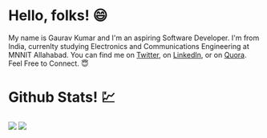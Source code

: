 # Hello, folks! :smile:
My name is Gaurav Kumar and I'm an aspiring Software Developer. I'm from India, currenlty studying Electronics and Communications Engineering at MNNIT Allahabad. You can find me on <a href="https://twitter.com/gaurav_k268">Twitter</a>, on <a href="https://www.linkedin.com/in/gauravk268">LinkedIn</a>, or on <a href="https://www.quora.com/profile/Gaurav-1297">Quora</a>. Feel Free to Connect. :innocent:

# Github Stats! :chart:
<a>
  <img align="center" src="https://github-readme-stats.vercel.app/api?username=gauravk268&show_icons=true&theme=tokyonight" />
</a>
<a>
  <img align="center" src="https://github-readme-stats.vercel.app/api/top-langs/?username=gauravk268&layout=compact" />
</a>
